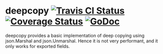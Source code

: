 deepcopy [![Travis CI Status](https://travis-ci.org/getlantern/deepcopy.svg?branch=master)](https://travis-ci.org/getlantern/deepcopy)&nbsp;[![Coverage Status](https://coveralls.io/repos/getlantern/deepcopy/badge.png)](https://coveralls.io/r/getlantern/deepcopy)&nbsp;[![GoDoc](https://godoc.org/github.com/getlantern/deepcopy?status.png)](http://godoc.org/github.com/getlantern/deepcopy)
==========
deepcopy provides a basic implementation of deep copying using json.Marshal
and json.Unmarshal.  Hence it is not very performant, and it only works for
exported fields.